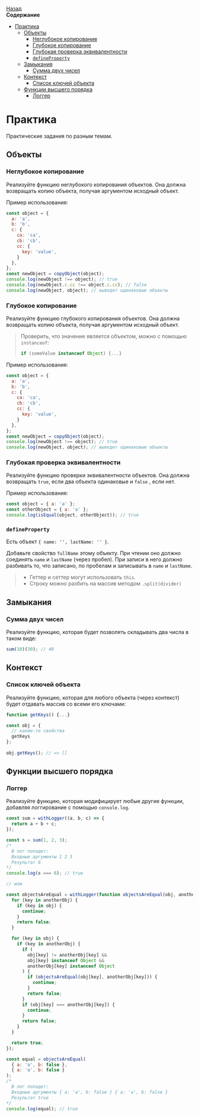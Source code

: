 <!-- START doctoc generated TOC please keep comment here to allow auto update -->
<!-- DON'T EDIT THIS SECTION, INSTEAD RE-RUN doctoc TO UPDATE -->
[Назад](README.md)<br />**Содержание**

- [Практика](#%D0%BF%D1%80%D0%B0%D0%BA%D1%82%D0%B8%D0%BA%D0%B0)
  - [Объекты](#%D0%BE%D0%B1%D1%8A%D0%B5%D0%BA%D1%82%D1%8B)
    - [Неглубокое копирование](#%D0%BD%D0%B5%D0%B3%D0%BB%D1%83%D0%B1%D0%BE%D0%BA%D0%BE%D0%B5-%D0%BA%D0%BE%D0%BF%D0%B8%D1%80%D0%BE%D0%B2%D0%B0%D0%BD%D0%B8%D0%B5)
    - [Глубокое копирование](#%D0%B3%D0%BB%D1%83%D0%B1%D0%BE%D0%BA%D0%BE%D0%B5-%D0%BA%D0%BE%D0%BF%D0%B8%D1%80%D0%BE%D0%B2%D0%B0%D0%BD%D0%B8%D0%B5)
    - [Глубокая проверка эквивалентности](#%D0%B3%D0%BB%D1%83%D0%B1%D0%BE%D0%BA%D0%B0%D1%8F-%D0%BF%D1%80%D0%BE%D0%B2%D0%B5%D1%80%D0%BA%D0%B0-%D1%8D%D0%BA%D0%B2%D0%B8%D0%B2%D0%B0%D0%BB%D0%B5%D0%BD%D1%82%D0%BD%D0%BE%D1%81%D1%82%D0%B8)
    - [`defineProperty`](#defineproperty)
  - [Замыкания](#%D0%B7%D0%B0%D0%BC%D1%8B%D0%BA%D0%B0%D0%BD%D0%B8%D1%8F)
    - [Сумма двух чисел](#%D1%81%D1%83%D0%BC%D0%BC%D0%B0-%D0%B4%D0%B2%D1%83%D1%85-%D1%87%D0%B8%D1%81%D0%B5%D0%BB)
  - [Контекст](#%D0%BA%D0%BE%D0%BD%D1%82%D0%B5%D0%BA%D1%81%D1%82)
    - [Список ключей объекта](#%D1%81%D0%BF%D0%B8%D1%81%D0%BE%D0%BA-%D0%BA%D0%BB%D1%8E%D1%87%D0%B5%D0%B9-%D0%BE%D0%B1%D1%8A%D0%B5%D0%BA%D1%82%D0%B0)
  - [Функции высшего порядка](#%D1%84%D1%83%D0%BD%D0%BA%D1%86%D0%B8%D0%B8-%D0%B2%D1%8B%D1%81%D1%88%D0%B5%D0%B3%D0%BE-%D0%BF%D0%BE%D1%80%D1%8F%D0%B4%D0%BA%D0%B0)
    - [Логгер](#%D0%BB%D0%BE%D0%B3%D0%B3%D0%B5%D1%80)

<!-- END doctoc generated TOC please keep comment here to allow auto update -->

# Практика

Практические задания по разным темам.

## Объекты

### Неглубокое копирование

Реализуйте функцию неглубокого копирования объектов. Она должна возвращать копию объекта, получая аргументом исходный объект. 

Пример использования:

```javascript
const object = {
  a: 'a',
  b: 'b',
  c: {
    ca: 'ca',
    cb: 'cb',
    cc: {
      key: 'value',
    }
  },
};
const newObject = copyObject(object);
console.log(newObject !== object); // true
console.log(newObject.c.cc !== object.c.cc); // false
console.log(newObject, object); // выведет одинаковые объекты
```

### Глубокое копирование

Реализуйте функцию глубокого копирования объектов. Она должна возвращать копию объекта, получая аргументом исходный объект. 

> Проверить, что значение является объектом, можно с помощью `instanceof`: 
>
> ```javascript
> if (someValue instanceof Object) {...}
> ```

Пример использования:

```javascript
const object = {
  a: 'a',
  b: 'b',
  c: {
    ca: 'ca',
    cb: 'cb',
    cc: {
      key: 'value',
    }
  },
};
const newObject = copyObject(object);
console.log(newObject !== object); // true
console.log(newObject, object); // выведет одинаковые объекты
```

### Глубокая проверка эквивалентности

Реализуйте функцию проверки эквивалентности объектов. Она должна возвращать `true`, если два объекта одинаковые и `false` , если нет.

Пример использования:

```javascript
const object = { a: 'a' };
const otherObject = { a: 'a' };
console.log(isEqual(object, otherObject)); // true
```

### `defineProperty`

Есть объект `{ name: '', lastName: '' }`.

Добавьте свойство `fullName` этому объекту. При чтении оно должно соединять `name` и `lastName` (через пробел). При записи в него должно разбивать то, что записано, по пробелам и записывать в `name` и `lastName`.

> - Геттер и сеттер могут использовать `this`.
> - Строку можно разбить на массив методом `.split(divider)`

## Замыкания

### Сумма двух чисел

Реализуйте функцию, которая будет позволять складывать два числа в таком виде:

```javascript
sum(10)(30); // 40
```

## Контекст

### Список ключей объекта

Реализуйте функцию, которая для любого объекта (через контекст) будет отдавать массив со всеми его ключами:

```javascript
function getKeys() {...}

const obj = {
  // какие-то свойства
  getKeys
};
                    
obj.getKeys(); // => []
```

## Функции высшего порядка

### Логгер

Реализуйте функцию, которая модифицирует любые другие функции, добавляя логгирование с помощью `console.log`.

```javascript
const sum = withLogger((a, b, c) => {
  return a + b + c;
});

const s = sum(1, 2, 3);
/* 
  В лог попадет:
  Входные аргументы 1 2 3
  Результат 6
*/
console.log(s === 6); // true

// или

const objectsAreEqual = withLogger(function objectsAreEqual(obj, anotherObj) {
  for (key in anotherObj) {
    if (key in obj) {
      continue;
    }
    return false;
  }

  for (key in obj) {
    if (key in anotherObj) {
      if (
        obj[key] != anotherObj[key] &&
        obj[key] instanceof Object &&
        anotherObj[key] instanceof Object
      ) {
        if (objectsAreEqual(obj[key], anotherObj[key])) {
          continue;
        }
        return false;
      }
      if (obj[key] === anotherObj[key]) {
        continue;
      }
      return false;
    }
  }

  return true;
});

const equal = objectsAreEqual(
  { a: 'a', b: false }, 
  { a: 'a', b: false }
);
/* 
  В лог попадет:
  Входные аргументы { a: 'a', b: false } { a: 'a', b: false }
  Результат true
*/
console.log(equal); // true
```